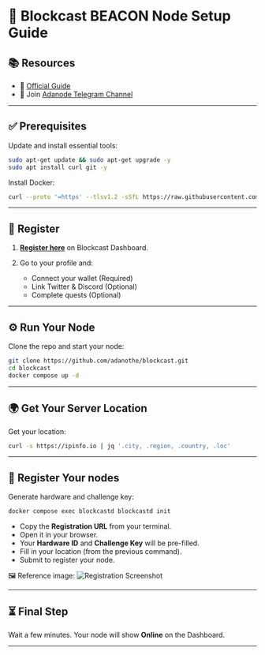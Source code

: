 
# 🚀 Blockcast BEACON Node Setup Guide

## 📚 Resources

* 🔗 [Official Guide](https://docs.blockcast.network/main/getting-started/how-do-i-participate-in-the-network/beacon/start-running-your-beacon-today)
* 💬 Join [Adanode Telegram Channel](https://t.me/adanode)

---

## ✅ Prerequisites

Update and install essential tools:

```bash
sudo apt-get update && sudo apt-get upgrade -y
sudo apt install curl git -y
````

Install Docker:

```bash
curl --proto '=https' --tlsv1.2 -sSfL https://raw.githubusercontent.com/Dedenwrg/dependencies/main/docker/docker.sh | sudo sh
```

---

## 📝 Register

1. **[Register here](https://app.blockcast.network?referral-code=IEMPcM)** on Blockcast Dashboard.
2. Go to your profile and:

   * Connect your wallet (Required)
   * Link Twitter & Discord (Optional)
   * Complete quests (Optional)

---

## ⚙️ Run Your Node

Clone the repo and start your node:

```bash
git clone https://github.com/adanothe/blockcast.git
cd blockcast
docker compose up -d
```

---

## 🌍 Get Your Server Location

Get your location:

```bash
curl -s https://ipinfo.io | jq '.city, .region, .country, .loc'
```

---

## 🔐 Register Your nodes

Generate hardware and challenge key:

```bash
docker compose exec blockcastd blockcastd init
```

* Copy the **Registration URL** from your terminal.
* Open it in your browser.
* Your **Hardware ID** and **Challenge Key** will be pre-filled.
* Fill in your location (from the previous command).
* Submit to register your node.

🖼️ Reference image:
![Registration Screenshot](https://docs.blockcast.network/~gitbook/image?url=https%3A%2F%2F3364791352-files.gitbook.io%2F%7E%2Ffiles%2Fv0%2Fb%2Fgitbook-x-prod.appspot.com%2Fo%2Fspaces%252FXrwmDBB6htefs8IbVcEc%252Fuploads%252FXJkLd8gHhJGjKbRGh7v5%252FScreenshot%25202025-05-01%2520at%25206.19.08%25E2%2580%25AFPM.png%3Falt%3Dmedia%26token%3Db8a15abb-7cd1-4f9a-9d21-42b8c74b1950\&width=400\&dpr=3\&quality=100\&sign=a575b041\&sv=2)

---

## ⏳ Final Step

Wait a few minutes. Your node will show **Online** on the Dashboard.

---
